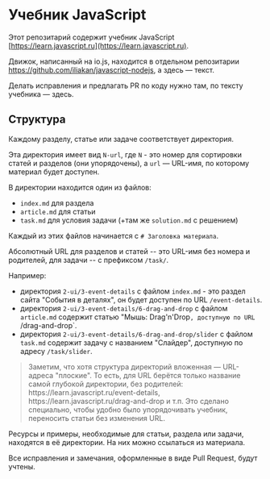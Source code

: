 
# Учебник JavaScript

Этот репозитарий содержит учебник JavaScript [https://learn.javascript.ru](https://learn.javascript.ru).

Движок, написанный на io.js, находится в отдельном репозитарии https://github.com/iliakan/javascript-nodejs, а здесь &mdash; текст.

Делать исправления и предлагать PR по коду нужно там, по тексту учебника — здесь.

## Структура

Каждому разделу, статье или задаче соответствует директория.

Эта директория имеет вид `N-url`, где `N` - это номер для сортировки статей и разделов (они упорядочены), а `url` &mdash; URL-имя, по которому материал будет доступен.

В директории находится один из файлов:

  - `index.md` для раздела
  - `article.md` для статьи
  - `task.md` для условия задачи (+там же `solution.md` с решением)

Каждый из этих файлов начинается с `# Заголовка материала`.

Абсолютный URL для разделов и статей -- это URL-имя без номера и родителей, для задачи -- с префиксом `/task/`.

Например:

  - директория `2-ui/3-event-details` с файлом `index.md` - это раздел сайта "События в деталях", он будет доступен по URL `/event-details`.
  - директория `2-ui/3-event-details/6-drag-and-drop` с файлом `article.md` содержит статью "Мышь: Drag'n'Drop`, доступную по URL `/drag-and-drop`.
  - директория `2-ui/3-event-details/6-drag-and-drop/slider` с файлом `task.md` содержит задачу с названием "Слайдер", доступную по адресу `/task/slider`.

<blockquote>
Заметим, что хотя структура директорий вложенная — URL-адреса "плоские". То есть, для URL берётся только название самой глубокой директории, без родителей: https://learn.javascript.ru/event-details, https://learn.javascript.ru/drag-and-drop и т.п. Это сделано специально, чтобы удобно было упорядочивать учебник, переносить статьи без изменения URL.
</blockquote>

Ресурсы и примеры, необходимые для статьи, раздела или задачи, находятся в её директории. На них можно ссылаться из материала.

Все исправления и замечания, оформленные в виде Pull Request, будут учтены.
